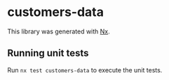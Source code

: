 # customers-data

This library was generated with [Nx](https://nx.dev).

## Running unit tests

Run `nx test customers-data` to execute the unit tests.
